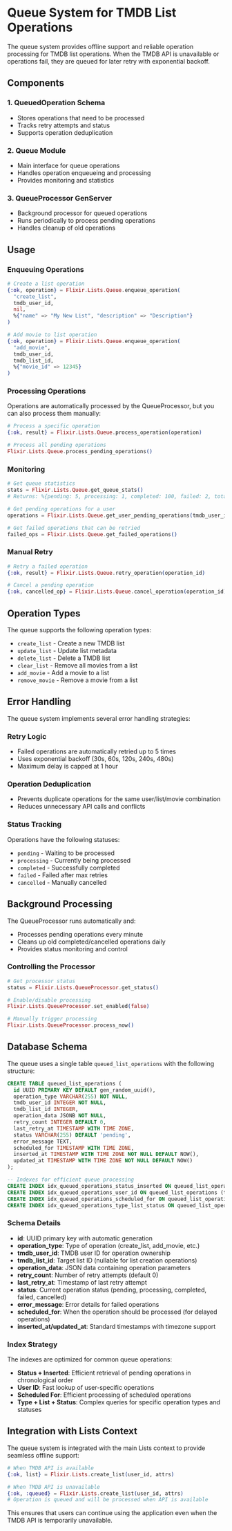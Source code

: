 # Queue System for TMDB List Operations

The queue system provides offline support and reliable operation processing for TMDB list operations. When the TMDB API is unavailable or operations fail, they are queued for later retry with exponential backoff.

## Components

### 1. QueuedOperation Schema
- Stores operations that need to be processed
- Tracks retry attempts and status
- Supports operation deduplication

### 2. Queue Module
- Main interface for queue operations
- Handles operation enqueueing and processing
- Provides monitoring and statistics

### 3. QueueProcessor GenServer
- Background processor for queued operations
- Runs periodically to process pending operations
- Handles cleanup of old operations

## Usage

### Enqueuing Operations

```elixir
# Create a list operation
{:ok, operation} = Flixir.Lists.Queue.enqueue_operation(
  "create_list",
  tmdb_user_id,
  nil,
  %{"name" => "My New List", "description" => "Description"}
)

# Add movie to list operation
{:ok, operation} = Flixir.Lists.Queue.enqueue_operation(
  "add_movie",
  tmdb_user_id,
  tmdb_list_id,
  %{"movie_id" => 12345}
)
```

### Processing Operations

Operations are automatically processed by the QueueProcessor, but you can also process them manually:

```elixir
# Process a specific operation
{:ok, result} = Flixir.Lists.Queue.process_operation(operation)

# Process all pending operations
Flixir.Lists.Queue.process_pending_operations()
```

### Monitoring

```elixir
# Get queue statistics
stats = Flixir.Lists.Queue.get_queue_stats()
# Returns: %{pending: 5, processing: 1, completed: 100, failed: 2, total: 108}

# Get pending operations for a user
operations = Flixir.Lists.Queue.get_user_pending_operations(tmdb_user_id)

# Get failed operations that can be retried
failed_ops = Flixir.Lists.Queue.get_failed_operations()
```

### Manual Retry

```elixir
# Retry a failed operation
{:ok, result} = Flixir.Lists.Queue.retry_operation(operation_id)

# Cancel a pending operation
{:ok, cancelled_op} = Flixir.Lists.Queue.cancel_operation(operation_id)
```

## Operation Types

The queue supports the following operation types:

- `create_list` - Create a new TMDB list
- `update_list` - Update list metadata
- `delete_list` - Delete a TMDB list
- `clear_list` - Remove all movies from a list
- `add_movie` - Add a movie to a list
- `remove_movie` - Remove a movie from a list

## Error Handling

The queue system implements several error handling strategies:

### Retry Logic
- Failed operations are automatically retried up to 5 times
- Uses exponential backoff (30s, 60s, 120s, 240s, 480s)
- Maximum delay is capped at 1 hour

### Operation Deduplication
- Prevents duplicate operations for the same user/list/movie combination
- Reduces unnecessary API calls and conflicts

### Status Tracking
Operations have the following statuses:
- `pending` - Waiting to be processed
- `processing` - Currently being processed
- `completed` - Successfully completed
- `failed` - Failed after max retries
- `cancelled` - Manually cancelled

## Background Processing

The QueueProcessor runs automatically and:
- Processes pending operations every minute
- Cleans up old completed/cancelled operations daily
- Provides status monitoring and control

### Controlling the Processor

```elixir
# Get processor status
status = Flixir.Lists.QueueProcessor.get_status()

# Enable/disable processing
Flixir.Lists.QueueProcessor.set_enabled(false)

# Manually trigger processing
Flixir.Lists.QueueProcessor.process_now()
```

## Database Schema

The queue uses a single table `queued_list_operations` with the following structure:

```sql
CREATE TABLE queued_list_operations (
  id UUID PRIMARY KEY DEFAULT gen_random_uuid(),
  operation_type VARCHAR(255) NOT NULL,
  tmdb_user_id INTEGER NOT NULL,
  tmdb_list_id INTEGER,
  operation_data JSONB NOT NULL,
  retry_count INTEGER DEFAULT 0,
  last_retry_at TIMESTAMP WITH TIME ZONE,
  status VARCHAR(255) DEFAULT 'pending',
  error_message TEXT,
  scheduled_for TIMESTAMP WITH TIME ZONE,
  inserted_at TIMESTAMP WITH TIME ZONE NOT NULL DEFAULT NOW(),
  updated_at TIMESTAMP WITH TIME ZONE NOT NULL DEFAULT NOW()
);

-- Indexes for efficient queue processing
CREATE INDEX idx_queued_operations_status_inserted ON queued_list_operations (status, inserted_at);
CREATE INDEX idx_queued_operations_user_id ON queued_list_operations (tmdb_user_id);
CREATE INDEX idx_queued_operations_scheduled_for ON queued_list_operations (scheduled_for);
CREATE INDEX idx_queued_operations_type_list_status ON queued_list_operations (operation_type, tmdb_list_id, status);
```

### Schema Details

- **id**: UUID primary key with automatic generation
- **operation_type**: Type of operation (create_list, add_movie, etc.)
- **tmdb_user_id**: TMDB user ID for operation ownership
- **tmdb_list_id**: Target list ID (nullable for list creation operations)
- **operation_data**: JSON data containing operation parameters
- **retry_count**: Number of retry attempts (default 0)
- **last_retry_at**: Timestamp of last retry attempt
- **status**: Current operation status (pending, processing, completed, failed, cancelled)
- **error_message**: Error details for failed operations
- **scheduled_for**: When the operation should be processed (for delayed operations)
- **inserted_at/updated_at**: Standard timestamps with timezone support

### Index Strategy

The indexes are optimized for common queue operations:
- **Status + Inserted**: Efficient retrieval of pending operations in chronological order
- **User ID**: Fast lookup of user-specific operations
- **Scheduled For**: Efficient processing of scheduled operations
- **Type + List + Status**: Complex queries for specific operation types and statuses

## Integration with Lists Context

The queue system is integrated with the main Lists context to provide seamless offline support:

```elixir
# When TMDB API is available
{:ok, list} = Flixir.Lists.create_list(user_id, attrs)

# When TMDB API is unavailable
{:ok, :queued} = Flixir.Lists.create_list(user_id, attrs)
# Operation is queued and will be processed when API is available
```

This ensures that users can continue using the application even when the TMDB API is temporarily unavailable.
